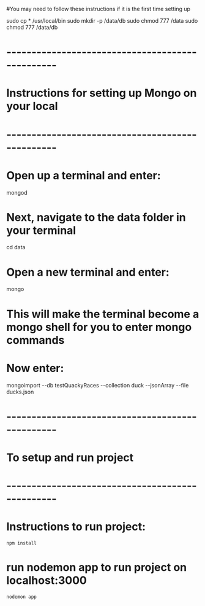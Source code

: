 #You may need to follow these instructions if it is the first time setting up

sudo cp * /usr/local/bin
sudo mkdir -p /data/db
sudo chmod 777 /data
sudo chmod 777 /data/db


# ------------------------------------------------
# Instructions for setting up Mongo on your local
# ------------------------------------------------
    
# Open up a terminal and enter:

mongod

# Next, navigate to the data folder in your terminal

cd data

# Open a new terminal and enter:
    
mongo

# This will make the terminal become a mongo shell for you to enter mongo commands


# Now enter:

mongoimport --db testQuackyRaces --collection duck --jsonArray --file ducks.json


# ------------------------------------------------
# To setup and run project
# ------------------------------------------------

# Instructions to run project:
    npm install

# run nodemon app to run project on localhost:3000
    nodemon app
